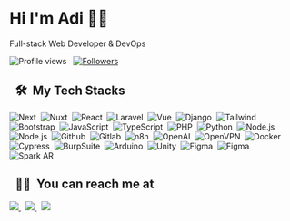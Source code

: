 Hi I'm Adi 👋🏻
=
Full-stack Web Developer & DevOps
 <p align="left">
  <img src="https://komarev.com/ghpvc/?username=adislksn&color=blueviolet" alt="Profile views" />
  &nbsp;
  <a href="https://github.com/adislksn?tab=followers">
    <img src="https://img.shields.io/github/followers/adislksn?style=social" alt="Followers" />
  </a>
</p>

&nbsp;
🛠️ &nbsp;My Tech Stacks
---
![Next](https://img.shields.io/badge/-Next-0D1117?style=flat&logo=nextdotjs)&nbsp;
![Nuxt](https://img.shields.io/badge/-Nuxt-0D1117?style=flat&logo=nuxt)&nbsp;
![React](https://img.shields.io/badge/-React-0D1117?style=flat&logo=react)&nbsp;
![Laravel](https://img.shields.io/badge/-Laravel-0D1117?style=flat&logo=laravel)&nbsp;
![Vue](https://img.shields.io/badge/-Vue-0D1117?style=flat&logo=vuedotjs)&nbsp;
![Django](https://img.shields.io/badge/-Django-0D1117?style=flat&logo=django)&nbsp;
![Tailwind](https://img.shields.io/badge/-Tailwind-0D1117?style=flat&logo=tailwind-css)&nbsp;
![Bootstrap](https://img.shields.io/badge/-Bootstrap-0D1117?style=flat&logo=bootstrap)&nbsp;
![JavaScript](https://img.shields.io/badge/-JS-0D1117?style=flat&logo=javascript)&nbsp;
![TypeScript](https://img.shields.io/badge/-TS-0D1117?style=flat&logo=typescript)&nbsp;
![PHP](https://img.shields.io/badge/-PHP-0D1117?style=flat&logo=php)&nbsp;
![Python](https://img.shields.io/badge/-Python-0D1117?style=flat&logo=python)&nbsp;
![Node.js](https://img.shields.io/badge/-Node.js-0D1117?style=flat&logo=node.js)&nbsp;
![Node.js](https://img.shields.io/badge/-Redis-0D1117?style=flat&logo=redis)&nbsp;
![Github](https://img.shields.io/badge/-Github-0D1117?style=flat&logo=github)&nbsp;
![Gitlab](https://img.shields.io/badge/-Gitlab-0D1117?style=flat&logo=gitlab)&nbsp;
![n8n](https://img.shields.io/badge/-n8n-0D1117?style=flat&logo=n8n)&nbsp;
![OpenAI](https://img.shields.io/badge/-OpenAI-0D1117?style=flat&logo=openai)&nbsp;
![OpenVPN](https://img.shields.io/badge/-OpenVPN-0D1117?style=flat&logo=openvpn)&nbsp;
![Docker](https://img.shields.io/badge/-Docker-0D1117?style=flat&logo=docker)&nbsp;
![Cypress](https://img.shields.io/badge/-Cypress-0D1117?style=flat&logo=cypress)&nbsp;
![BurpSuite](https://img.shields.io/badge/-Burp%20Suite-0D1117?style=flat&logo=burp-suite)&nbsp;
![Arduino](https://img.shields.io/badge/-Arduino-0D1117?style=flat&logo=arduino)&nbsp;
![Unity](https://img.shields.io/badge/-Unity-0D1117?style=flat&logo=unity)&nbsp;
![Figma](https://img.shields.io/badge/-Figma-0D1117?style=flat&logo=figma)&nbsp;
![Figma](https://img.shields.io/badge/-Jira-0D1117?style=flat&logo=jira)&nbsp;
![Spark AR](https://img.shields.io/badge/-Spark%20AR-0D1117?style=flat&logo=spark-ar&logoColor=turquoise)&nbsp;

&nbsp;
🧛🏻 &nbsp;You can reach me at
---
<a href="https://instagram.com/adislksn">
 <img src="https://img.shields.io/badge/-instagram-0D1117?style=flat&logo=instagram">
</a>
&nbsp;
<a href="https://linkedin.com/adislksn">
 <img src="https://custom-icon-badges.demolab.com/badge/LinkedIn-0A66C2?logo=linkedin-white&logoColor=fff">
</a>
&nbsp;
<a href="mailto:adislksn@gmail.com">
 <img src="https://img.shields.io/badge/-gmail-0D1117?style=flat&logo=gmail&logoColor=rose">
</a>

